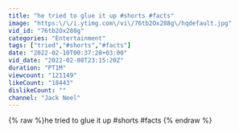 ```yaml
---
title: "he tried to glue it up #shorts #facts"
image: "https:\/\/i.ytimg.com\/vi\/76tb2Ox288g\/hqdefault.jpg"
vid_id: "76tb2Ox288g"
categories: "Entertainment"
tags: ["tried","#shorts","#facts"]
date: "2022-02-10T00:37:28+03:00"
vid_date: "2022-02-08T23:15:20Z"
duration: "PT1M"
viewcount: "121149"
likeCount: "18443"
dislikeCount: ""
channel: "Jack Neel"
---
```

{% raw %}he tried to glue it up #shorts #facts {% endraw %}
